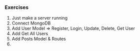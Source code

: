 ### Exercises

1. Just make a server running
2. Connect MongoDB
3. Add User Model => Register, Login, Update, Delete, Get User
4. Add Get All Users
5. Add Posts Model & Routes
6. 